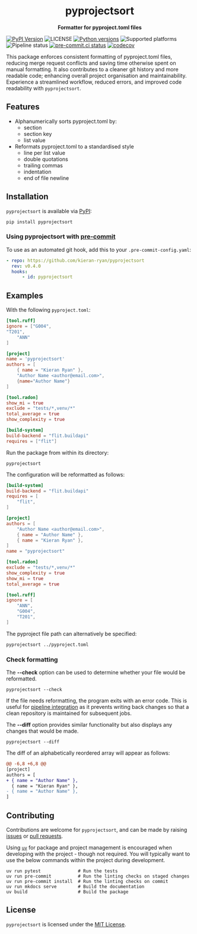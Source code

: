 <h1 align="center">pyprojectsort</h1>

<p align="center">
  <b>Formatter for pyproject.toml files</b>
</p>

[![PyPI Version](https://badge.fury.io/py/pyprojectsort.svg)](https://pypi.org/project/pyprojectsort/)
![LICENSE](https://img.shields.io/badge/license-MIT-blue)
[![Python versions](https://img.shields.io/pypi/pyversions/pyprojectsort.svg)](https://pypi.org/pypi/pyprojectsort)
![Supported platforms](https://img.shields.io/badge/platforms-macOS%20%7C%20Windows%20%7C%20Linux-green)
![Pipeline status](https://github.com/kieran-ryan/python-package-template/actions/workflows/main.yml/badge.svg)
[![pre-commit.ci status](https://results.pre-commit.ci/badge/github/kieran-ryan/pyprojectsort/main.svg)](https://results.pre-commit.ci/latest/github/kieran-ryan/pyprojectsort/main)
[![codecov](https://codecov.io/gh/kieran-ryan/pyprojectsort/graph/badge.svg?token=MNGM4NAXEB)](https://codecov.io/gh/kieran-ryan/pyprojectsort)

This package enforces consistent formatting of pyproject.toml files, reducing merge request conflicts and saving time otherwise spent on manual formatting. It also contributes to a cleaner git history and more readable code; enhancing overall project organisation and maintainability. Experience a streamlined workflow, reduced errors, and improved code readability with `pyprojectsort`.

## Features

- Alphanumerically sorts pyproject.toml by:
    - section
    - section key
    - list value
- Reformats pyproject.toml to a standardised style
    - line per list value
    - double quotations
    - trailing commas
    - indentation
    - end of file newline

## Installation

`pyprojectsort` is available via [PyPI](https://pypi.org/project/pyprojectsort/):

```console
pip install pyprojectsort
```

### Using pyprojectsort with [pre-commit](https://pre-commit.com)

To use as an automated git hook, add this to your `.pre-commit-config.yaml`:

```yaml
- repo: https://github.com/kieran-ryan/pyprojectsort
  rev: v0.4.0
  hooks:
      - id: pyprojectsort
```

## Examples

With the following `pyproject.toml`:

```toml
[tool.ruff]
ignore = ["G004",
"T201",
    "ANN"
]

[project]
name = 'pyprojectsort'
authors = [
    { name = "Kieran Ryan" },
    "Author Name <author@email.com>",
    {name="Author Name"}
]

[tool.radon]
show_mi = true
exclude = "tests/*,venv/*"
total_average = true
show_complexity = true

[build-system]
build-backend = "flit.buildapi"
requires = ["flit"]
```

Run the package from within its directory:

```console
pyprojectsort
```

The configuration will be reformatted as follows:

```toml
[build-system]
build-backend = "flit.buildapi"
requires = [
    "flit",
]

[project]
authors = [
    "Author Name <author@email.com>",
    { name = "Author Name" },
    { name = "Kieran Ryan" },
]
name = "pyprojectsort"

[tool.radon]
exclude = "tests/*,venv/*"
show_complexity = true
show_mi = true
total_average = true

[tool.ruff]
ignore = [
    "ANN",
    "G004",
    "T201",
]
```

The pyproject file path can alternatively be specified:

```console
pyprojectsort ../pyproject.toml
```

### Check formatting

The **--check** option can be used to determine whether your file would be reformatted.

```console
pyprojectsort --check
```

If the file needs reformatting, the program exits with an error code. This is useful for [pipeline integration](https://github.com/kieran-ryan/pyprojectsort/blob/d9cf5e1e646e1e5260f7cf0168ecd0a05ce8ed11/.github/workflows/main.yml#L30) as it prevents writing back changes so that a clean repository is maintained for subsequent jobs.

The **--diff** option provides similar functionality but also displays any changes that would be made.

```console
pyprojectsort --diff
```

The diff of an alphabetically reordered array will appear as follows:

```diff
@@ -6,8 +6,8 @@
[project]
authors = [
+ { name = "Author Name" },
  { name = "Kieran Ryan" },
- { name = "Author Name" },
]
```

## Contributing

Contributions are welcome for `pyprojectsort`, and can be made by raising [issues](https://github.com/kieran-ryan/pyprojectsort/issues) or [pull requests](https://github.com/kieran-ryan/pyprojectsort/pulls).

Using [`uv`](https://docs.astral.sh/uv/getting-started/installation/#pypi) for package and project management is encouraged when developing with the project - though not required. You will typically want to use the below commands within the project during development.

```console
uv run pytest              # Run the tests
uv run pre-commit          # Run the linting checks on staged changes
uv run pre-commit install  # Run the linting checks on commit
uv run mkdocs serve        # Build the documentation
uv build                   # Build the package
```

## License

`pyprojectsort` is licensed under the [MIT License](https://opensource.org/licenses/MIT).
